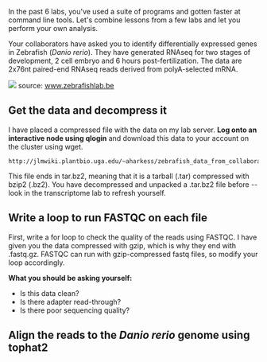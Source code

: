 In the past 6 labs, you've used a suite of programs and gotten faster at command line tools. Let's combine lessons from a few labs and let you perform your own analysis. 

Your collaborators have asked you to identify differentially expressed genes in Zebrafish (_Danio rerio_). They have generated RNAseq for two stages of development, 2 cell embryo and 6 hours post-fertilization. The data are 2x76nt paired-end RNAseq reads derived from polyA-selected mRNA. 

![](http://www.zebrafishlab.be/sites/default/files/styles/media_gallery_large/public/embryos-7.jpg)
source: www.zebrafishlab.be

## Get the data and decompress it

I have placed a compressed file with the data on my lab server. **Log onto an interactive node using qlogin** and download this data to your account on the cluster using wget. 

    http://jlmwiki.plantbio.uga.edu/~aharkess/zebrafish_data_from_collaborators.tar.bz2

This file ends in tar.bz2, meaning that it is a tarball (.tar) compressed with bzip2 (.bz2). You have decompressed and unpacked a .tar.bz2 file before -- look in the transcriptome lab to refresh yourself. 

## Write a loop to run FASTQC on each file

First, write a for loop to check the quality of the reads using FASTQC. I have given you the data compressed with gzip, which is why they end with .fastq.gz. FASTQC can run with gzip-compressed fastq files, so modify your loop accordingly. 

**What you should be asking yourself:**

* Is this data clean? 
* Is there adapter read-through? 
* Is there poor sequencing quality?

## Align the reads to the _Danio rerio_ genome using tophat2




